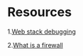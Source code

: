 # Resources
1.[Web stack debugging](https://intranet.alxswe.com/concepts/68)

2.[What is a firewall](https://en.wikipedia.org/wiki/Firewall_%28computing%29)
